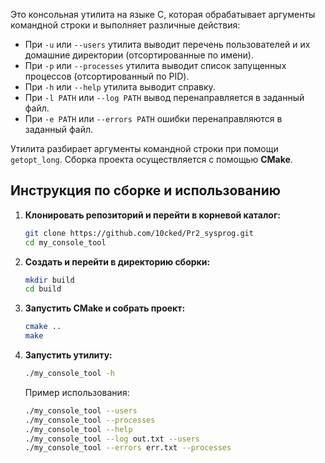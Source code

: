 
Это консольная утилита на языке C, которая обрабатывает аргументы командной строки и выполняет различные действия:

- При `-u` или `--users` утилита выводит перечень пользователей и их домашние директории (отсортированные по имени).
- При `-p` или `--processes` утилита выводит список запущенных процессов (отсортированный по PID).
- При `-h` или `--help` утилита выводит справку.
- При `-l PATH` или `--log PATH` вывод перенаправляется в заданный файл.
- При `-e PATH` или `--errors PATH` ошибки перенаправляются в заданный файл.

Утилита разбирает аргументы командной строки при помощи `getopt_long`.
Сборка проекта осуществляется с помощью **CMake**.

## Инструкция по сборке и использованию

1. **Клонировать репозиторий и перейти в корневой каталог:**
   ```bash
   git clone https://github.com/10cked/Pr2_sysprog.git
   cd my_console_tool
   ```
2. **Создать и перейти в директорию сборки:**
   ```bash
   mkdir build
   cd build
   ```
3. **Запустить CMake и собрать проект:**
   ```bash
   cmake ..
   make
   ```
4. **Запустить утилиту:**
   ```bash
   ./my_console_tool -h
   ```
   Пример использования:
   ```bash
   ./my_console_tool --users
   ./my_console_tool --processes
   ./my_console_tool --help
   ./my_console_tool --log out.txt --users
   ./my_console_tool --errors err.txt --processes
   ```

